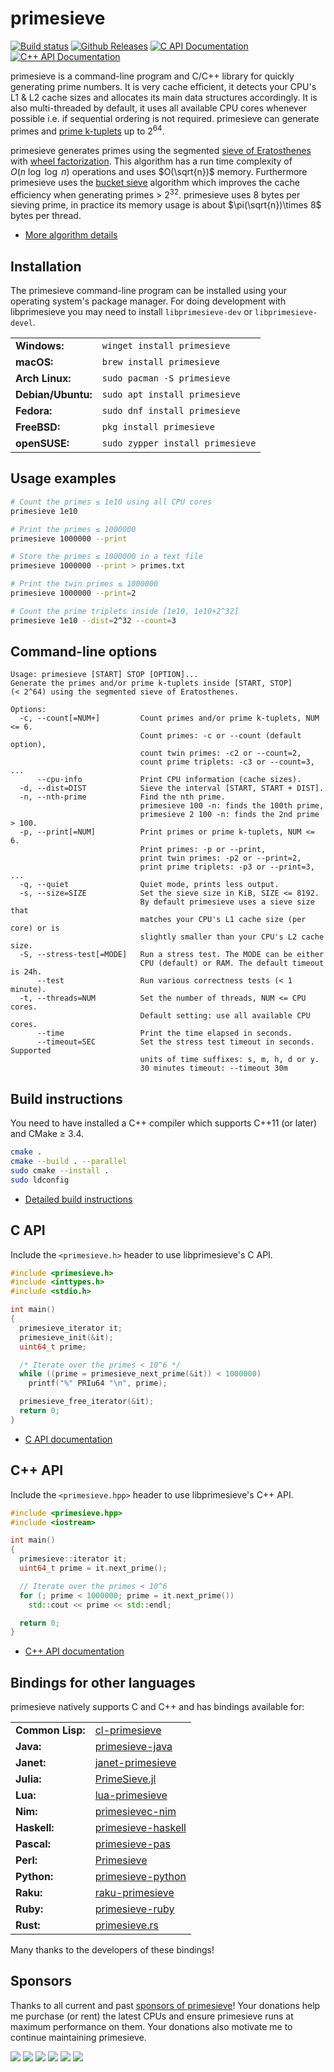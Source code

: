 # primesieve

[![Build status](https://github.com/kimwalisch/primesieve/actions/workflows/ci.yml/badge.svg)](https://github.com/kimwalisch/primesieve/actions/workflows/ci.yml)
[![Github Releases](https://img.shields.io/github/release/kimwalisch/primesieve.svg)](https://github.com/kimwalisch/primesieve/releases)
[![C API Documentation](https://img.shields.io/badge/docs-C_API-blue)](doc/C_API.md)
[![C++ API Documentation](https://img.shields.io/badge/docs-C++_API-blue)](doc/CPP_API.md)

primesieve is a command-line program and C/C++ library for quickly generating prime numbers.
It is very cache efficient, it detects your CPU's L1 & L2 cache sizes and allocates its main
data structures accordingly. It is also multi-threaded by default, it uses all available CPU
cores whenever possible i.e. if sequential ordering is not required. primesieve
can generate primes and [prime k-tuplets](https://en.wikipedia.org/wiki/Prime_k-tuple)
up to 2<sup>64</sup>.

primesieve generates primes using the segmented
[sieve of Eratosthenes](https://en.wikipedia.org/wiki/Sieve_of_Eratosthenes) with
[wheel factorization](https://en.wikipedia.org/wiki/Wheel_factorization).
This algorithm has a run time complexity of $O(n\ \log\ \log\ n)$ operations and uses
$O(\sqrt{n})$ memory. Furthermore primesieve uses the
[bucket sieve](http://sweet.ua.pt/tos/software/prime_sieve.html)
algorithm which improves the cache efficiency when generating primes > 2<sup>32</sup>.
primesieve uses 8 bytes per sieving prime, in practice its memory usage is about
$\pi(\sqrt{n})\times 8$ bytes per thread.

* [More algorithm details](doc/ALGORITHMS.md)

## Installation

The primesieve command-line program can be installed using your operating system's
package manager. For doing development with libprimesieve you may need
to install ```libprimesieve-dev``` or ```libprimesieve-devel```.

<table>
    <tr>
        <td><b>Windows:</b></td>
        <td><code>winget install primesieve</code></td>
    </tr>
    <tr>
        <td><b>macOS:</b></td>
        <td><code>brew install primesieve</code></td>
    </tr>
    <tr>
        <td><b>Arch Linux:</b></td>
        <td><code>sudo pacman -S primesieve</code></td>
    </tr>
    <tr>
        <td><b>Debian/Ubuntu:</b></td>
        <td><code>sudo apt install primesieve</code></td>
    </tr>
    <tr>
        <td><b>Fedora:</b></td>
        <td><code>sudo dnf install primesieve</code></td>
    </tr>
    <tr>
        <td><b>FreeBSD:</b></td>
        <td><code>pkg install primesieve</code></td>
    </tr>
    <tr>
        <td><b>openSUSE:</b></td>
        <td><code>sudo zypper install primesieve</code></td>
    </tr>
</table>

## Usage examples

```sh
# Count the primes ≤ 1e10 using all CPU cores
primesieve 1e10

# Print the primes ≤ 1000000
primesieve 1000000 --print

# Store the primes ≤ 1000000 in a text file
primesieve 1000000 --print > primes.txt

# Print the twin primes ≤ 1000000
primesieve 1000000 --print=2

# Count the prime triplets inside [1e10, 1e10+2^32]
primesieve 1e10 --dist=2^32 --count=3
```

## Command-line options

```
Usage: primesieve [START] STOP [OPTION]...
Generate the primes and/or prime k-tuplets inside [START, STOP]
(< 2^64) using the segmented sieve of Eratosthenes.

Options:
  -c, --count[=NUM+]         Count primes and/or prime k-tuplets, NUM <= 6.
                             Count primes: -c or --count (default option),
                             count twin primes: -c2 or --count=2,
                             count prime triplets: -c3 or --count=3, ...
      --cpu-info             Print CPU information (cache sizes).
  -d, --dist=DIST            Sieve the interval [START, START + DIST].
  -n, --nth-prime            Find the nth prime.
                             primesieve 100 -n: finds the 100th prime,
                             primesieve 2 100 -n: finds the 2nd prime > 100.
  -p, --print[=NUM]          Print primes or prime k-tuplets, NUM <= 6.
                             Print primes: -p or --print,
                             print twin primes: -p2 or --print=2,
                             print prime triplets: -p3 or --print=3, ...
  -q, --quiet                Quiet mode, prints less output.
  -s, --size=SIZE            Set the sieve size in KiB, SIZE <= 8192.
                             By default primesieve uses a sieve size that
                             matches your CPU's L1 cache size (per core) or is
                             slightly smaller than your CPU's L2 cache size.
  -S, --stress-test[=MODE]   Run a stress test. The MODE can be either
                             CPU (default) or RAM. The default timeout is 24h.
      --test                 Run various correctness tests (< 1 minute).
  -t, --threads=NUM          Set the number of threads, NUM <= CPU cores.
                             Default setting: use all available CPU cores.
      --time                 Print the time elapsed in seconds.
      --timeout=SEC          Set the stress test timeout in seconds. Supported
                             units of time suffixes: s, m, h, d or y.
                             30 minutes timeout: --timeout 30m
```

## Build instructions

You need to have installed a C++ compiler which supports C++11 (or later)
and CMake ≥ 3.4.

```sh
cmake .
cmake --build . --parallel
sudo cmake --install .
sudo ldconfig
```

* [Detailed build instructions](doc/BUILD.md)

## C API

Include the ```<primesieve.h>``` header to use libprimesieve's C API.

```C
#include <primesieve.h>
#include <inttypes.h>
#include <stdio.h>

int main()
{
  primesieve_iterator it;
  primesieve_init(&it);
  uint64_t prime;

  /* Iterate over the primes < 10^6 */
  while ((prime = primesieve_next_prime(&it)) < 1000000)
    printf("%" PRIu64 "\n", prime);

  primesieve_free_iterator(&it);
  return 0;
}
```

* [C API documentation](doc/C_API.md)

## C++ API

Include the ```<primesieve.hpp>``` header to use libprimesieve's C++ API.

```C++
#include <primesieve.hpp>
#include <iostream>

int main()
{
  primesieve::iterator it;
  uint64_t prime = it.next_prime();

  // Iterate over the primes < 10^6
  for (; prime < 1000000; prime = it.next_prime())
    std::cout << prime << std::endl;

  return 0;
}
```

* [C++ API documentation](doc/CPP_API.md)

## Bindings for other languages

primesieve natively supports C and C++ and has bindings available for:

<table>
    <tr>
        <td><b>Common Lisp:</b></td>
        <td><a href="https://github.com/AaronChen0/cl-primesieve">cl-primesieve</a></td>
    </tr>
    <tr>
        <td><b>Java:</b></td>
        <td><a href="https://github.com/buildingnicesoftware/primesieve-java">primesieve-java</a></td>
    </tr>
    <tr>
        <td><b>Janet:</b></td>
        <td><a href="https://github.com/bunder/janet-primesieve">janet-primesieve</a></td>
    </tr>
    <tr>
        <td><b>Julia:</b></td>
        <td><a href="https://github.com/jlapeyre/PrimeSieve.jl">PrimeSieve.jl</a></td>
    </tr>
    <tr>
        <td><b>Lua:</b></td>
        <td><a href="https://github.com/kennypm/lua-primesieve">lua-primesieve</a></td>
    </tr>
    <tr>
        <td><b>Nim:</b></td>
        <td><a href="https://github.com/nandub/primesievec-nim">primesievec-nim</a></td>
    </tr>
    <tr>
        <td><b>Haskell:</b></td>
        <td><a href="https://hackage.haskell.org/package/primesieve">primesieve-haskell</a></td>
    </tr>
    <tr>
        <td><b>Pascal:</b></td>
        <td><a href="https://github.com/JulStrat/primesieve-pas">primesieve-pas</a></td>
    </tr> 
    <tr>
        <td><b>Perl:</b></td>
        <td><a href="https://gitlab.com/oesiman/primesieve">Primesieve</a></td>
    </tr>
    <tr>
        <td><b>Python:</b></td>
        <td><a href="https://github.com/shlomif/primesieve-python">primesieve-python</a></td>
    </tr>
    <tr>
        <td><b>Raku:</b></td>
        <td><a href="https://github.com/CurtTilmes/raku-primesieve">raku-primesieve</a></td>
    </tr>
    <tr>
        <td><b>Ruby:</b></td>
        <td><a href="https://github.com/robertjlooby/primesieve-ruby">primesieve-ruby</a></td>
    </tr>
    <tr>
        <td><b>Rust:</b></td>
        <td><a href="https://github.com/pthariensflame/primesieve.rs">primesieve.rs</a></td>
    </tr>   
</table>

Many thanks to the developers of these bindings!

## Sponsors

Thanks to all current and past [sponsors of primesieve](https://github.com/sponsors/kimwalisch)! Your donations help me purchase (or rent) the latest CPUs and ensure primesieve runs at maximum performance on them. Your donations also motivate me to continue maintaining primesieve.

<a href="https://github.com/AndrewVSutherland"><img src="https://images.weserv.nl/?url=avatars.githubusercontent.com/u/11425002?h=60&w=60&fit=cover&mask=circle"></img></a>
<a href="https://github.com/wolframresearch"><img src="https://images.weserv.nl/?url=avatars.githubusercontent.com/u/11549616?h=60&w=60&fit=cover&mask=circle"></img></a>
<a href="https://github.com/AlgoWin"><img src="https://images.weserv.nl/?url=avatars.githubusercontent.com/u/44401099?h=60&w=60&fit=cover&mask=circle"></img></a>
<a href="https://github.com/sethtroisi"><img src="https://images.weserv.nl/?url=avatars.githubusercontent.com/u/10172976?h=60&w=60&fit=cover&mask=circle"></img></a>
<a href="https://github.com/entersoftone"><img src="https://images.weserv.nl/?url=avatars.githubusercontent.com/u/80900902?h=60&w=60&fit=cover&mask=circle"></img></a>
<a href="https://github.com/utmcontent"><img src="https://images.weserv.nl/?url=avatars.githubusercontent.com/u/4705133?h=60&w=60&fit=cover&mask=circle"></img></a>

